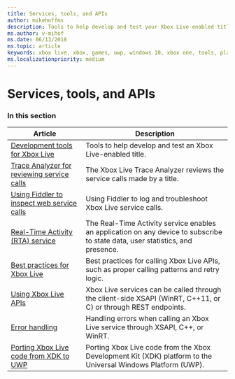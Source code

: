 ```yaml
---
title: Services, tools, and APIs
author: mikehoffms
description: Tools to help develop and test your Xbox Live-enabled title.
ms.author: v-mihof
ms.date: 06/13/2018
ms.topic: article
keywords: xbox live, xbox, games, uwp, windows 10, xbox one, tools, player reset, live trace analyzer, LTA, xbox live account tool
ms.localizationpriority: medium
---
```


# Services, tools, and APIs


### In this section

| Article | Description |
|---------|-------------|
| [Development tools for Xbox Live](tools.md) | Tools to help develop and test an Xbox Live-enabled title. |
| [Trace Analyzer for reviewing service calls](analyze-service-calls.md) | The Xbox Live Trace Analyzer reviews the service calls made by a title. |
| [Using Fiddler to inspect web service calls](../using-xbox-live/troubleshooting/how-to-set-up-fiddler-for-debugging.md) | Using Fiddler to log and troubleshoot Xbox Live service calls. |
| [Real-Time Activity (RTA) service](../real-time-activity-service/real-time-activity-service.md) | The Real-Time Activity service enables an application on any device to subscribe to state data, user statistics, and presence. |
| [Best practices for Xbox Live](../using-xbox-live/best-practices/best-practices.md) | Best practices for calling Xbox Live APIs, such as proper calling patterns and retry logic. |
| [Using Xbox Live APIs](../xbox-live-apis.md) | Xbox Live services can be called through the client-side XSAPI (WinRT, C++11, or C) or through REST endpoints. |
| [Error handling](../using-xbox-live/error-handling/error-handling.md) | Handling errors when calling an Xbox Live service through XSAPI, C++, or WinRT. |
| [Porting Xbox Live code from XDK to UWP](../using-xbox-live/porting-xbox-live-code-from-xdk-to-uwp.md) | Porting Xbox Live code from the Xbox Development Kit (XDK) platform to the Universal Windows Platform (UWP). |
